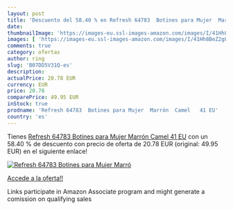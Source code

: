 ```yaml
---
layout: post
title: 'Descuento del 58.40 % en Refresh 64783  Botines para Mujer  Marró'
date: 
thumbnailImage: 'https://images-eu.ssl-images-amazon.com/images/I/41Hh8BeZ2gL._SL200_.jpg'
images: [ 'https://images-eu.ssl-images-amazon.com/images/I/41Hh8BeZ2gL._SL200_.jpg' ]
comments: true
category: ofertas
author: ring
slug: 'B07DD5V31Q-es'
description:
actualPrice: 20.78 EUR
currency: EUR
price: 20.78
comparePrice: 49.95 EUR
inStock: true
prodname: 'Refresh 64783  Botines para Mujer  Marrón  Camel   41 EU'
country: 'es'
---
```


Tienes [Refresh 64783  Botines para Mujer  Marrón  Camel   41 EU](https://www.amazon.es/dp/B07DD5V31Q/?tag=tolees-21) con un 58.40 % de descuento con precio de oferta de 20.78 EUR (original: 49.95 EUR) en el siguiente enlace!

[![Refresh 64783  Botines para Mujer  Marró](https://images-eu.ssl-images-amazon.com/images/I/41Hh8BeZ2gL._SL200_.jpg)](https://www.amazon.es/dp/B07DD5V31Q/?tag=tolees-21)

[Accede a la oferta!!](https://www.amazon.es/dp/B07DD5V31Q/?tag=tolees-21)

Links participate in Amazon Associate program and might generate a comission on qualifying sales


